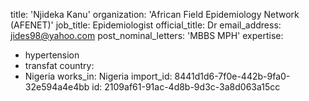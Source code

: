 title: 'Njideka Kanu'
organization: 'African Field Epidemiology Network (AFENET)'
job_title: Epidemiologist
official_title: Dr
email_address: jides98@yahoo.com
post_nominal_letters: 'MBBS MPH'
expertise:
  - hypertension
  - transfat
country:
  - Nigeria
works_in: Nigeria
import_id: 8441d1d6-7f0e-442b-9fa0-32e594a4e4bb
id: 2109af61-91ac-4d8b-9d3c-3a8d063a15cc

